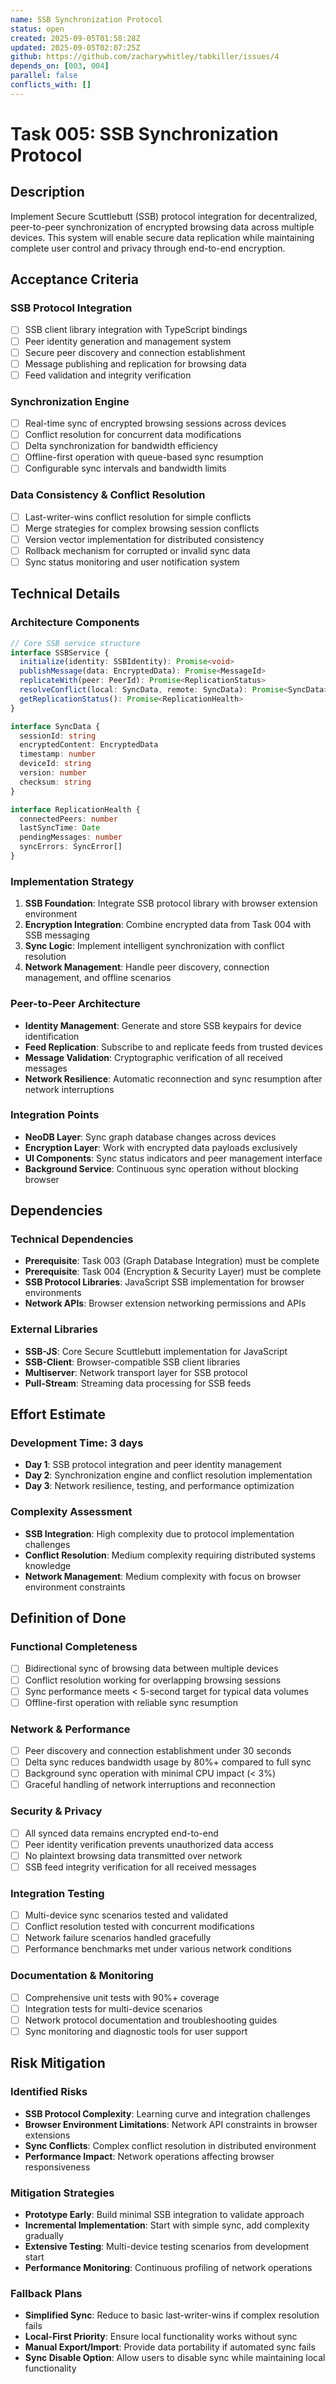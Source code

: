 ```yaml
---
name: SSB Synchronization Protocol
status: open
created: 2025-09-05T01:58:28Z
updated: 2025-09-05T02:07:25Z
github: https://github.com/zacharywhitley/tabkiller/issues/4
depends_on: [003, 004]
parallel: false
conflicts_with: []
---
```


# Task 005: SSB Synchronization Protocol

## Description

Implement Secure Scuttlebutt (SSB) protocol integration for decentralized, peer-to-peer synchronization of encrypted browsing data across multiple devices. This system will enable secure data replication while maintaining complete user control and privacy through end-to-end encryption.

## Acceptance Criteria

### SSB Protocol Integration
- [ ] SSB client library integration with TypeScript bindings
- [ ] Peer identity generation and management system
- [ ] Secure peer discovery and connection establishment
- [ ] Message publishing and replication for browsing data
- [ ] Feed validation and integrity verification

### Synchronization Engine
- [ ] Real-time sync of encrypted browsing sessions across devices
- [ ] Conflict resolution for concurrent data modifications
- [ ] Delta synchronization for bandwidth efficiency
- [ ] Offline-first operation with queue-based sync resumption
- [ ] Configurable sync intervals and bandwidth limits

### Data Consistency & Conflict Resolution
- [ ] Last-writer-wins conflict resolution for simple conflicts
- [ ] Merge strategies for complex browsing session conflicts
- [ ] Version vector implementation for distributed consistency
- [ ] Rollback mechanism for corrupted or invalid sync data
- [ ] Sync status monitoring and user notification system

## Technical Details

### Architecture Components

```typescript
// Core SSB service structure
interface SSBService {
  initialize(identity: SSBIdentity): Promise<void>
  publishMessage(data: EncryptedData): Promise<MessageId>
  replicateWith(peer: PeerId): Promise<ReplicationStatus>
  resolveConflict(local: SyncData, remote: SyncData): Promise<SyncData>
  getReplicationStatus(): Promise<ReplicationHealth>
}

interface SyncData {
  sessionId: string
  encryptedContent: EncryptedData
  timestamp: number
  deviceId: string
  version: number
  checksum: string
}

interface ReplicationHealth {
  connectedPeers: number
  lastSyncTime: Date
  pendingMessages: number
  syncErrors: SyncError[]
}
```

### Implementation Strategy
1. **SSB Foundation**: Integrate SSB protocol library with browser extension environment
2. **Encryption Integration**: Combine encrypted data from Task 004 with SSB messaging
3. **Sync Logic**: Implement intelligent synchronization with conflict resolution
4. **Network Management**: Handle peer discovery, connection management, and offline scenarios

### Peer-to-Peer Architecture
- **Identity Management**: Generate and store SSB keypairs for device identification
- **Feed Replication**: Subscribe to and replicate feeds from trusted devices
- **Message Validation**: Cryptographic verification of all received messages
- **Network Resilience**: Automatic reconnection and sync resumption after network interruptions

### Integration Points
- **NeoDB Layer**: Sync graph database changes across devices
- **Encryption Layer**: Work with encrypted data payloads exclusively
- **UI Components**: Sync status indicators and peer management interface
- **Background Service**: Continuous sync operation without blocking browser

## Dependencies

### Technical Dependencies
- **Prerequisite**: Task 003 (Graph Database Integration) must be complete
- **Prerequisite**: Task 004 (Encryption & Security Layer) must be complete
- **SSB Protocol Libraries**: JavaScript SSB implementation for browser environments
- **Network APIs**: Browser extension networking permissions and APIs

### External Libraries
- **SSB-JS**: Core Secure Scuttlebutt implementation for JavaScript
- **SSB-Client**: Browser-compatible SSB client libraries
- **Multiserver**: Network transport layer for SSB protocol
- **Pull-Stream**: Streaming data processing for SSB feeds

## Effort Estimate

### Development Time: 3 days
- **Day 1**: SSB protocol integration and peer identity management
- **Day 2**: Synchronization engine and conflict resolution implementation
- **Day 3**: Network resilience, testing, and performance optimization

### Complexity Assessment
- **SSB Integration**: High complexity due to protocol implementation challenges
- **Conflict Resolution**: Medium complexity requiring distributed systems knowledge
- **Network Management**: Medium complexity with focus on browser environment constraints

## Definition of Done

### Functional Completeness
- [ ] Bidirectional sync of browsing data between multiple devices
- [ ] Conflict resolution working for overlapping browsing sessions
- [ ] Sync performance meets < 5-second target for typical data volumes
- [ ] Offline-first operation with reliable sync resumption

### Network & Performance
- [ ] Peer discovery and connection establishment under 30 seconds
- [ ] Delta sync reduces bandwidth usage by 80%+ compared to full sync
- [ ] Background sync operation with minimal CPU impact (< 3%)
- [ ] Graceful handling of network interruptions and reconnection

### Security & Privacy
- [ ] All synced data remains encrypted end-to-end
- [ ] Peer identity verification prevents unauthorized data access
- [ ] No plaintext browsing data transmitted over network
- [ ] SSB feed integrity verification for all received messages

### Integration Testing
- [ ] Multi-device sync scenarios tested and validated
- [ ] Conflict resolution tested with concurrent modifications
- [ ] Network failure scenarios handled gracefully
- [ ] Performance benchmarks met under various network conditions

### Documentation & Monitoring
- [ ] Comprehensive unit tests with 90%+ coverage
- [ ] Integration tests for multi-device scenarios
- [ ] Network protocol documentation and troubleshooting guides
- [ ] Sync monitoring and diagnostic tools for user support

## Risk Mitigation

### Identified Risks
- **SSB Protocol Complexity**: Learning curve and integration challenges
- **Browser Environment Limitations**: Network API constraints in browser extensions
- **Sync Conflicts**: Complex conflict resolution in distributed environment
- **Performance Impact**: Network operations affecting browser responsiveness

### Mitigation Strategies
- **Prototype Early**: Build minimal SSB integration to validate approach
- **Incremental Implementation**: Start with simple sync, add complexity gradually
- **Extensive Testing**: Multi-device testing scenarios from development start
- **Performance Monitoring**: Continuous profiling of network operations

### Fallback Plans
- **Simplified Sync**: Reduce to basic last-writer-wins if complex resolution fails
- **Local-First Priority**: Ensure local functionality works without sync
- **Manual Export/Import**: Provide data portability if automated sync fails
- **Sync Disable Option**: Allow users to disable sync while maintaining local functionality
